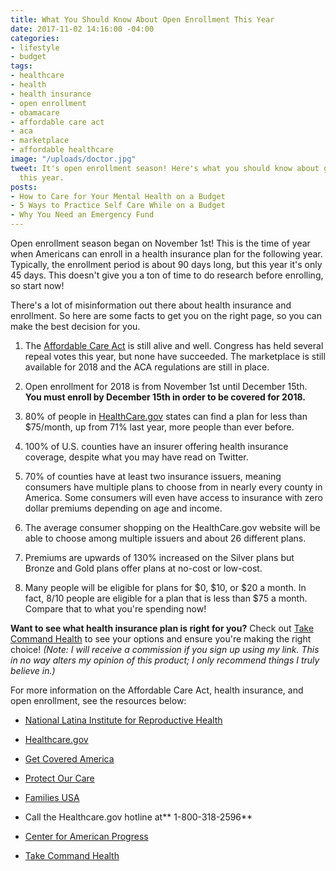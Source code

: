 ```yaml
---
title: What You Should Know About Open Enrollment This Year
date: 2017-11-02 14:16:00 -04:00
categories:
- lifestyle
- budget
tags:
- healthcare
- health
- health insurance
- open enrollment
- obamacare
- affordable care act
- aca
- marketplace
- affordable healthcare
image: "/uploads/doctor.jpg"
tweet: It's open enrollment season! Here's what you should know about getting insurance
  this year.
posts:
- How to Care for Your Mental Health on a Budget
- 5 Ways to Practice Self Care While on a Budget
- Why You Need an Emergency Fund
---
```


Open enrollment season began on November 1st! This is the time of year when Americans can enroll in a health insurance plan for the following year. Typically, the enrollment period is about 90 days long, but this year it's only 45 days. This doesn't give you a ton of time to do research before enrolling, so start now!

There's a lot of misinformation out there about health insurance and enrollment. So here are some facts to get you on the right page, so you can make the best decision for you. 

1. The [Affordable Care Act](https://www.healthcare.gov/glossary/affordable-care-act/) is still alive and well. Congress has held several repeal votes this year, but none have succeeded. The marketplace is still available for 2018 and the ACA regulations are still in place.

2. Open enrollment for 2018 is from November 1st until December 15th. **You must enroll by December 15th in order to be covered for 2018.**

3. 80% of people in [HealthCare.gov](http://www.healthcare.gov) states can find a plan for less than $75/month, up from 71% last year, more people than ever before.

4. 100% of U.S. counties have an insurer offering health insurance coverage, despite what you may have read on Twitter.

5. 70% of counties have at least two insurance issuers, meaning consumers have multiple plans to choose from in nearly every county in America. Some consumers will even have access to insurance with zero dollar premiums depending on age and income.

6. The average consumer shopping on the HealthCare.gov website will be able to choose among multiple issuers and about 26 different plans.

7. Premiums are upwards of 130% increased on the Silver plans but Bronze and Gold plans offer plans at no-cost or low-cost. 

8. Many people will be eligible for plans for $0, $10, or $20 a month. In fact, 8/10 people are eligible for a plan that is less than $75 a month. Compare that to what you're spending now!

**Want to see what health insurance plan is right for you?** Check out [Take Command Health](https://www.takecommandhealth.com/maggie-germano) to see your options and ensure you're making the right choice! *(Note: I will receive a commission if you sign up using my link. This in no way alters my opinion of this product; I only recommend things I truly believe in.)*

For more information on the Affordable Care Act, health insurance, and open enrollment, see the resources below:

* [National Latina Institute for Reproductive Health](http://www.latinainstitute.org/en/what-we-do/healthcare-access)

* [Healthcare.gov](https://www.healthcare.gov/) 

* [Get Covered America](https://connector.getcoveredamerica.org/en-us/widget/?original=/connector/) 

* [Protect Our Care](http://protectourcare.us/)

* [Families USA](http://familiesusa.org/blog/2017/10/open-enrollment-here-resources-get-covered)

* Call the Healthcare.gov hotline at** 1-800-318-2596**

* [Center for American Progress](https://www.americanprogress.org/issues/healthcare/reports/2017/11/01/441915/health-insurance-marketplaces-offer-more-low-cost-options-than-ever-before/)

* [Take Command Health](https://www.takecommandhealth.com/)
